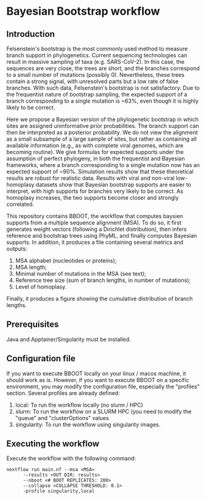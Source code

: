 # Bayesian Bootstrap workflow


## Introduction
Felsenstein's bootstrap is the most commonly used method to measure branch support in phylogenetics. Current sequencing technologies can result in massive sampling of taxa (e.g. SARS-CoV-2). In this case, the sequences are very close, the trees are short, and the branches correspond to a small number of mutations (possibly 0). Nevertheless, these trees contain a strong signal, with unresolved parts but a low rate of false branches. With such data, Felsenstein's bootstrap is not satisfactory. Due to the frequentist nature of bootstrap sampling, the expected support of a branch corresponding to a single mutation is ~63%, even though it is highly likely to be correct.

Here we propose a Bayesian version of the phylogenetic bootstrap in which sites are assigned uninformative prior probabilities. The branch support can then be interpreted as a posterior probability. We do not view the alignment as a small subsample of a large sample of sites, but rather as containing all available information (e.g., as with complete viral genomes, which are becoming routine). We give formulas for expected supports under the assumption of perfect phylogeny, in both the frequentist and Bayesian frameworks, where a branch corresponding to a single mutation now has an expected support of ~90%. Simulation results show that these theoretical results are robust for realistic data. Results with viral and non-viral low-homoplasy datasets show that Bayesian bootstrap supports are easier to interpret, with high supports for branches very likely to be correct. As homoplasy increases, the two supports become closer and strongly correlated.

This repository contains BBOOT, the workflow that computes baysien supports from a multiple sequence alignment (MSA). To do so, it first generates weight vectors (following a Dirichlet distribution), then infers reference and bootstrap trees using PhyML, and finally computes Bayesian supports. In addition, it produces a file containing several metrics and outputs:

1. MSA alphabet (nucleotides or proteins);
2. MSA length;
3. Minimal number of mutations in the MSA (see text);
4. Reference tree size (sum of branch lengths, in number of mutations);
5. Level of homoplasy.

Finally, it produces a figure showing the cumulative distribution of branch lengths.


## Prerequisites

Java and Apptainer/Singularity must be installed.

## Configuration file

If you want to execute BBOOT locally on your linux / macos machine, it should work as is.
However, if you want to execute BBOOT on a specific environment, you may modify the configuration file, especially the "profiles" section. Several profiles are already defined:

1. local: To run the workflow locally (no slurm / HPC)
2. slurm: To run the workflow on a SLURM HPC (you need to modify the "queue" and "clusterOptions" values
3. singularity: To run the workflow using singularity images.


## Executing the workflow

Execute the workflow with the following command:

```
nextflow run main.nf --msa <MSA>
      --results <OUT DIR: results> 
      --nboot <# BOOT REPLICATES: 200> 
      --collapse <COLLAPSE THRESHOLD: 0.1>
      -profile singularity,local
```
